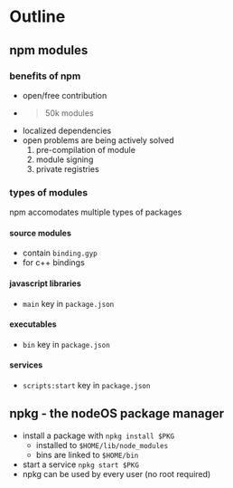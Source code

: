 # Outline

## npm modules

### benefits of npm 

- open/free contribution
- >50k modules
- localized dependencies
- open problems are being actively solved
  1. pre-compilation of module
  2. module signing
  3. private registries

### types of modules

npm accomodates multiple types of packages

#### source modules

- contain `binding.gyp`
- for c++ bindings

#### javascript libraries

- `main` key in `package.json`

#### executables

- `bin` key in `package.json`

#### services

- `scripts:start` key in `package.json`

## npkg - the nodeOS package manager

- install a package with `npkg install $PKG`
  - installed to `$HOME/lib/node_modules`
  - bins are linked to `$HOME/bin`
- start a service `npkg start $PKG`
- npkg can be used by every user (no root required)

